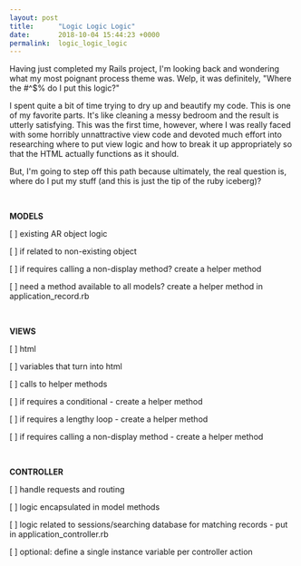 ```yaml
---
layout: post
title:      "Logic Logic Logic"
date:       2018-10-04 15:44:23 +0000
permalink:  logic_logic_logic
---
```



Having just completed my Rails project, I'm looking back and wondering what my most poignant process theme was. Welp, it was definitely, "Where the #^$% do I put this logic?"

I spent quite a bit of time trying to dry up and beautify my code. This is one of my favorite parts. It's like cleaning a messy bedroom and the result is utterly satisfying. This was the first time, however, where I was really faced with some horribly unnattractive view code and devoted much effort into researching where to put view logic and how to break it up appropriately so that the HTML actually functions as it should.

But, I'm going to step off this path because ultimately, the real question is, where do I put my stuff (and this is just the tip of the ruby iceberg)? 

<br>

**MODELS**

[  ]  existing AR object logic

[  ]  if related to non-existing object

[  ]  if requires calling a non-display method? create a helper method

[  ]  need a method available to all models? create a helper method in application_record.rb

<br>

**VIEWS**

[   ]   html

[   ]   variables that turn into html

[   ]   calls to helper methods

[   ]   if requires a conditional - create a helper method

[   ]   if requires a lengthy loop - create a helper method

[   ]   if requires calling a non-display method - create a helper method

<br>

**CONTROLLER**

[   ]   handle requests and routing

[   ]   logic encapsulated in model methods

[   ]   logic related to sessions/searching database for matching records -  put in application_controller.rb

[   ]   optional: define a single instance variable per controller action





